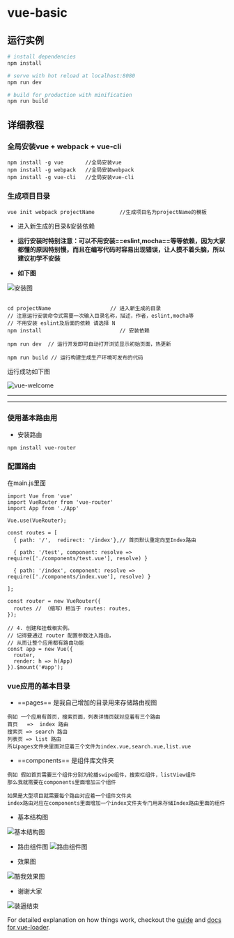 # vue-basic
## 运行实例

``` bash
# install dependencies
npm install

# serve with hot reload at localhost:8080
npm run dev

# build for production with minification
npm run build
```
## 详细教程

### 全局安装vue + webpack + vue-cli

```
npm install -g vue       //全局安装vue
npm install -g webpack   //全局安装webpack
npm install -g vue-cli   //全局安装vue-cli

```

### 生成项目目录


```
vue init webpack projectName        //生成项目名为projectName的模板
```
- 进入新生成的目录&安装依赖  
- **运行安装时特别注意：可以不用安装==eslint,mocha==等等依赖，因为大家都懂的原因特别慢，而且在编写代码时容易出现错误，让人摸不着头脑，所以建议初学不安装**

- **如下图**

![安装图](http://www.omwteam.com/public/md/vue-install.png)

```

cd projectName                   // 进入新生成的目录  
// 注意运行安装命令式需要一次输入目录名称，描述，作者，eslint,mocha等
// 不用安装 eslint及后面的依赖 请选择 N
npm install                         // 安装依赖

npm run dev  // 运行开发即可自动打开浏览显示初始页面，热更新

npm run build // 运行构建生成生产环境可发布的代码
```
运行成功如下图

![vue-welcome](http://www.omwteam.com/public/md/vue-welcome.png)

---
---

### 使用基本路由用


- 安装路由
```
npm install vue-router
```


### 配置路由

在main.js里面


```
import Vue from 'vue'
import VueRouter from 'vue-router'
import App from './App'

Vue.use(VueRouter);

const routes = [
  { path: '/',  redirect: '/index'},// 首页默认重定向至Index路由
  
  { path: '/test', component: resolve => require(['./components/test.vue'], resolve) }

  { path: '/index', component: resolve => require(['./components/index.vue'], resolve) }
 
];

const router = new VueRouter({
  routes // （缩写）相当于 routes: routes,
});

// 4. 创建和挂载根实例。
// 记得要通过 router 配置参数注入路由，
// 从而让整个应用都有路由功能
const app = new Vue({
  router,
  render: h => h(App)
}).$mount('#app');
```
### vue应用的基本目录

- ==pages== 是我自己增加的目录用来存储路由视图

```
例如 一个应用有首页，搜索页面，列表详情页就对应着有三个路由
首页   =>  index 路由
搜索页 => search 路由
列表页 => list 路由
所以pages文件夹里面对应着三个文件为index.vue,search.vue,list.vue
```
- ==components== 是组件库文件夹

```
例如 假如首页需要三个组件分别为轮播swipe组件，搜索栏组件，listView组件
那么我就需要在components里面增加三个组件

如果是大型项目就需要每个路由对应着一个组件文件夹 
index路由对应在components里面增加一个index文件夹专门用来存储Index路由里面的组件

```
- 基本结构图

![基本结构图](http://www.omwteam.com/public/md/vue-app.png)

- 路由组件图
![路由组件图](http://www.omwteam.com/public/md/vue-router.png)

- 效果图

![酷我效果图](http://www.omwteam.com/public/md/kw.png)

- 谢谢大家

![装逼结束](http://www.omwteam.com/public/md/zb.png)



For detailed explanation on how things work, checkout the [guide](http://vuejs-templates.github.io/webpack/) and [docs for vue-loader](http://vuejs.github.io/vue-loader).
